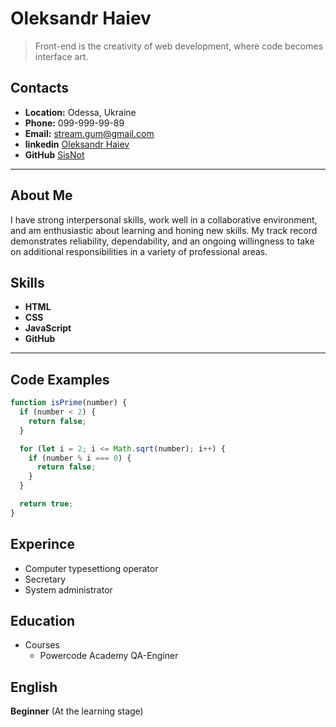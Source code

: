 # Oleksandr Haiev
> Front-end is the creativity of web development, where code becomes interface art.
## Contacts
* **Location:** Odessa, Ukraine
* **Phone:** 099-999-99-89
* **Email:** stream.gum@gmail.com
* **linkedin** [Oleksandr Haiev](https://www.linkedin.com/in/oleksandr-haiev-768590245/)
* **GitHub** [SisNot](https://github.com/SisNot)
___
## About Me
<p>I have strong interpersonal skills, work well in a collaborative environment, and am enthusiastic about learning and honing new skills. My track record demonstrates reliability, dependability, and an ongoing willingness to take on additional responsibilities in a variety of professional areas.</p>

## Skills
* **HTML**
* **CSS**
* **JavaScript**
* **GitHub**
___
## Code Examples
```JavaScript
function isPrime(number) {
  if (number < 2) {
    return false;
  }

  for (let i = 2; i <= Math.sqrt(number); i++) {
    if (number % i === 0) {
      return false;
    }
  }

  return true;
}
```
## Experince
* Computer typesettiong operator
* Secretary
* System administrator
## Education 
* Courses
  * Powercode Academy QA-Enginer
## English
**Beginner** (At the learning stage) 